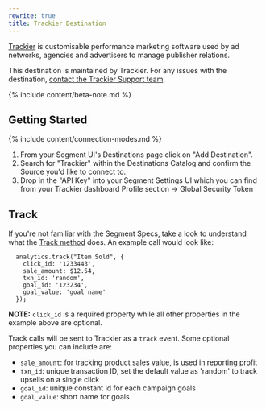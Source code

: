 ```yaml
---
rewrite: true
title: Trackier Destination
---
```

[Trackier](https://trackier.com/?utm_source=segmentio&utm_medium=docs&utm_campaign=partners) is customisable performance marketing software used by ad networks, agencies and advertisers to manage publisher relations.

This destination is maintained by Trackier. For any issues with the destination, [contact the Trackier Support team](mailto:support@trackier.com).

{% include content/beta-note.md %}


## Getting Started

{% include content/connection-modes.md %}

1. From your Segment UI's Destinations page click on "Add Destination".
2. Search for "Trackier" within the Destinations Catalog and confirm the Source you'd like to connect to.
3. Drop in the "API Key" into your Segment Settings UI which you can find from your Trackier dashboard Profile section -> Global Security Token


## Track

If you're not familiar with the Segment Specs, take a look to understand what the [Track method](https://segment.com/docs/connections/spec/track/) does. An example call would look like:

```
  analytics.track("Item Sold", {
    click_id: '1233443',
    sale_amount: $12.54,
    txn_id: 'random',
    goal_id: '123234',
    goal_value: 'goal name'
  });
```

**NOTE:** `click_id` is a required property while all other properties in the example above are optional.

Track calls will be sent to Trackier as a `track` event. Some optional properties you can include are:
* `sale_amount`: for tracking product sales value, is used in reporting profit
* `txn_id`: unique transaction ID, set the default value as 'random' to track upsells on a single click
* `goal_id`: unique constant id for each campaign goals
* `goal_value`: short name for goals
